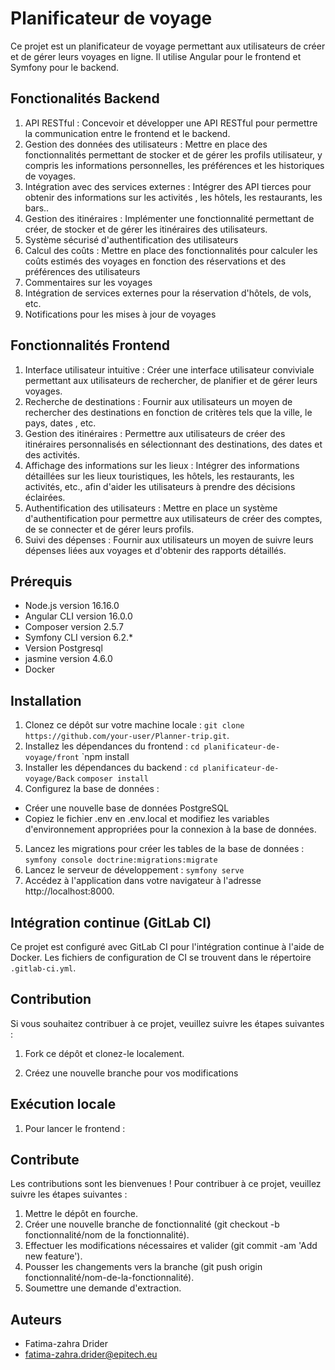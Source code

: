 # Planificateur de voyage

Ce projet est un planificateur de voyage permettant aux utilisateurs de créer et de gérer leurs voyages en ligne. Il utilise Angular pour le frontend et Symfony pour le backend.
## Fonctionalités  Backend
1. API RESTful : Concevoir et développer une API RESTful pour permettre la communication entre le frontend et le backend.
2. Gestion des données des utilisateurs : Mettre en place des fonctionnalités permettant de stocker et de gérer les profils utilisateur, y compris les informations personnelles, les préférences et les historiques de voyages.
3. Intégration avec des services externes : Intégrer des API tierces pour obtenir des informations sur les activités , les hôtels, les restaurants, les bars..
4. Gestion des itinéraires :  Implémenter une fonctionnalité permettant de créer, de stocker et de gérer les itinéraires des utilisateurs.
5. Système sécurisé d'authentification des utilisateurs
6. Calcul des coûts : Mettre en place des fonctionnalités pour calculer les coûts estimés des voyages en fonction des réservations et des préférences des utilisateurs
7. Commentaires sur les voyages
8. Intégration de services externes pour la réservation d'hôtels, de vols, etc.
9. Notifications pour les mises à jour de voyages

## Fonctionnalités Frontend
1. Interface utilisateur intuitive :  Créer une interface utilisateur conviviale permettant aux utilisateurs de rechercher, de planifier et de gérer leurs voyages.
2. Recherche de destinations : Fournir aux utilisateurs un moyen de rechercher des destinations en fonction de critères tels que la ville, le pays, dates , etc.
3. Gestion des itinéraires : Permettre aux utilisateurs de créer des itinéraires personnalisés en sélectionnant des destinations, des dates et des activités.
4. Affichage des informations sur les lieux : Intégrer des informations détaillées sur les lieux touristiques, les hôtels, les restaurants, les activités, etc., afin d'aider les utilisateurs à prendre des décisions éclairées.
5. Authentification des utilisateurs : Mettre en place un système d'authentification pour permettre aux utilisateurs de créer des comptes, de se connecter et de gérer leurs profils.
6. Suivi des dépenses : Fournir aux utilisateurs un moyen de suivre leurs dépenses liées aux voyages et d'obtenir des rapports détaillés.

## Prérequis
- Node.js version 16.16.0
- Angular CLI version 16.0.0
- Composer version 2.5.7
- Symfony CLI version 6.2.*
- Version Postgresql
- jasmine version 4.6.0
- Docker


## Installation

1. Clonez ce dépôt sur votre machine locale : `git clone https://github.com/your-user/Planner-trip.git`.
2. Installez les dépendances du frontend :
   `cd planificateur-de-voyage/front`
   `npm install
3. Installer les dépendances du backend :
   `cd planificateur-de-voyage/Back`
   `composer install`
4. Configurez la base de données :
- Créer une nouvelle base de données PostgreSQL
- Copiez le fichier .env en .env.local et modifiez les variables d'environnement appropriées pour la connexion à la base de données.
5. Lancez les migrations pour créer les tables de la base de données :
   `symfony console doctrine:migrations:migrate`
6. Lancez le serveur de développement :
   `symfony serve`
7. Accédez à l'application dans votre navigateur à l'adresse http://localhost:8000.


## Intégration continue (GitLab CI)

Ce projet est configuré avec GitLab CI pour l'intégration continue à l'aide de Docker. Les fichiers de configuration de CI se trouvent dans le répertoire `.gitlab-ci.yml`.

## Contribution

Si vous souhaitez contribuer à ce projet, veuillez suivre les étapes suivantes :

1. Fork ce dépôt et clonez-le localement.

2. Créez une nouvelle branche pour vos modifications
## Exécution locale

1. Pour lancer le frontend :

## Contribute
Les contributions sont les bienvenues ! Pour contribuer à ce projet, veuillez suivre les étapes suivantes :
1. Mettre le dépôt en fourche.
2. Créer une nouvelle branche de fonctionnalité (git checkout -b fonctionnalité/nom de la fonctionnalité).
3. Effectuer les modifications nécessaires et valider (git commit -am 'Add new feature').
4. Pousser les changements vers la branche (git push origin fonctionnalité/nom-de-la-fonctionnalité).
5. Soumettre une demande d'extraction.

## Auteurs
- Fatima-zahra Drider
- fatima-zahra.drider@epitech.eu
